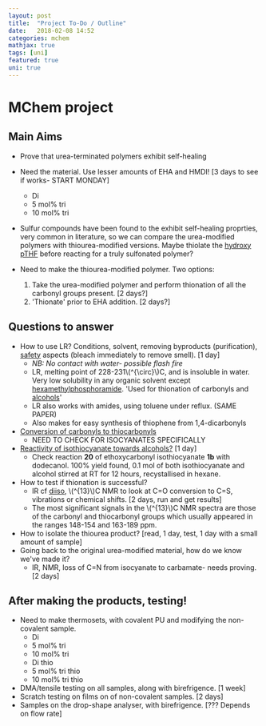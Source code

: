 ```yaml
---
layout: post
title:  "Project To-Do / Outline"
date:   2018-02-08 14:52
categories: mchem
mathjax: true
tags: [uni]
featured: true
uni: true
---
```


# MChem project

## Main Aims

- Prove that urea-terminated polymers exhibit self-healing

- Need the material. Use lesser amounts of EHA and HMDI! \[3 days to see if works- START MONDAY\]
	- Di
	- 5 mol% tri
	- 10 mol% tri
- Sulfur compounds have been found to the exhibit self-healing proprties, very
  common in literature, so we can compare the urea-modified polymers with
  thiourea-modified versions. Maybe thiolate the [hydroxy pTHF](http://pubs.rsc.org/en/content/articlelanding/1993/p1/p19930001113#!divAbstract) before reacting for a truly sulfonated polymer?
- Need to make the thiourea-modified polymer. Two options:
	1. Take the urea-modified polymer and perform thionation of all the
	   carbonyl groups present. \[2 days?\]
	2. 'Thionate' prior to EHA addition. \[2 days?\]

## Questions to answer

- How to use LR? Conditions, solvent, removing byproducts (purification),
  [safety](http://www.apolloscientific.co.uk/downloads/msds/OR5755_msds.pdf) aspects (bleach immediately to remove smell). \[1 day\]
	- _NB: No contact with water- possible flash fire_
	- LR, melting point of 228-231\\(^{\circ}\\)C, and is insoluble in water. Very low solubility in any organic solvent except [hexamethylphosphoramide](https://www.researchgate.net/profile/Fayaz_Larik/publication/311232074_Application_of_Lawesson%27s_reagent_in_the_synthesis_of_sulfur-containing_medicinally_significant_natural_alkaloids/links/59c812c6a6fdccc71923f9ae/Application-of-Lawessons-reagent-in-the-synthesis-of-sulfur-containing-medicinally-significant-natural-alkaloids.pdf). 'Used for thionation of carbonyls and <span style="text-decoration:underline">alcohols</span>'
	- LR also works with amides, using toluene under reflux. (SAME PAPER)
	- Also makes for easy synthesis of thiophene from 1,4-dicarbonyls
- [Conversion of carbonyls to thiocarbonyls](https://www.sciencedirect.com/science/article/pii/S0022286011000263)
	- NEED TO CHECK FOR ISOCYANATES SPECIFICALLY
- [Reactivity of isothiocyanate towards alcohols?](http://0-www.tandfonline.com.pugwash.lib.warwick.ac.uk/doi/abs/10.1080/00304949309457933?journalCode=uopp20) \[1 day\]
	- Check reaction **20** of ethoxycarbonyl isothiocyanate **1b** with dodecanol. 100% yield found, 0.1 mol of both isothiocyanate and alcohol stirred at RT for 12 hours, recystallised in hexane.
- How to test if thionation is successful?
	- IR cf [diiso](http://webbook.nist.gov/cgi/cbook.cgi?ID=C822060&Mask=80#IR-Spec), \\(^{13}\\)C NMR to look at C=O
  conversion to C=S, vibrations or chemical shifts. \[2 days, run and get results\]
	- The most significant signals in the \\(^{13}\\)C NMR spectra are those of the carbonyl and thiocarbonyl groups which usually appeared in the ranges 148-154 and 163-189 ppm.  
- How to isolate the thiourea product? \[read, 1 day, test, 1 day with a small amount of sample\]
- Going back to the original urea-modified material, how do we know we've made
  it?
	- IR, NMR, loss of C=N from isocyanate to carbamate- needs proving. \[2 days\]

## After making the products, testing!

- Need to make thermosets, with covalent PU and modifying the non-covalent sample.
	- Di
	- 5 mol% tri
	- 10 mol% tri
	- Di thio
	- 5 mol% tri thio
	- 10 mol% tri thio
- DMA/tensile testing on all samples, along with birefrigence. \[1 week\]
- Scratch testing on films on of non-covalent samples. \[2 days\]
- Samples on the drop-shape analyser, with birefrigence. \[??? Depends on flow rate\]
